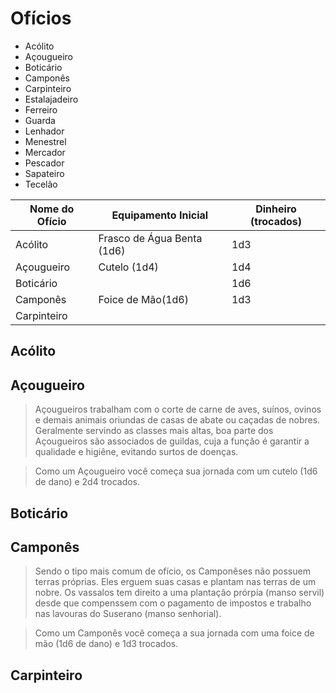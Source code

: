 # Ofícios

- Acólito
- Açougueiro
- Boticário
- Camponês
- Carpinteiro
- Estalajadeiro
- Ferreiro
- Guarda
- Lenhador
- Menestrel
- Mercador
- Pescador
- Sapateiro
- Tecelão

|Nome do Ofício|Equipamento Inicial|Dinheiro (trocados)|
|-|-|-|
|Acólito|Frasco de Água Benta (1d6)|1d3|
|Açougueiro|Cutelo (1d4)|1d4|
|Boticário||1d6|
|Camponês|Foice de Mão(1d6)|1d3|
|Carpinteiro||||

## Acólito

## Açougueiro

> Açougueiros trabalham com o corte de carne de aves, suínos, ovinos e demais animais oriundas de casas de abate ou caçadas de nobres. Geralmente servindo as classes mais altas, boa parte dos Açougueiros são associados de guildas, cuja a função é garantir a qualidade e higiêne, evitando surtos de doenças.

> Como um Açougueiro você começa sua jornada com um cutelo (1d6 de dano) e 2d4 trocados.

## Boticário

## Camponês

> Sendo o tipo mais comum de ofício, os Camponêses não possuem terras próprias. Eles erguem suas casas e plantam nas terras de um nobre. Os vassalos tem direito a uma plantação prórpia (manso servil) desde que compenssem com o pagamento de impostos e trabalho nas lavouras do Suserano (manso senhorial).

> Como um Camponês você começa a sua jornada com uma foice de mão (1d6 de dano) e 1d3 trocados.

## Carpinteiro

>
